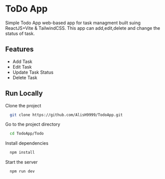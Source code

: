 
# ToDo App

Simple Todo App web-based app for task managment built suing ReactJS+Vite & TailwindCSS.
This app can add,edit,delete and change the status of task.

## Features

- Add Task
- Edit Task
- Update Task Status
- Delete Task


## Run Locally

Clone the project

```bash
  git clone https://github.com/AlisH9999/TodoApp.git
```

Go to the project directory

```bash
  cd TodoApp/Todo
```

Install dependencies

```bash
  npm install
```

Start the server

```bash
  npm run dev
```



